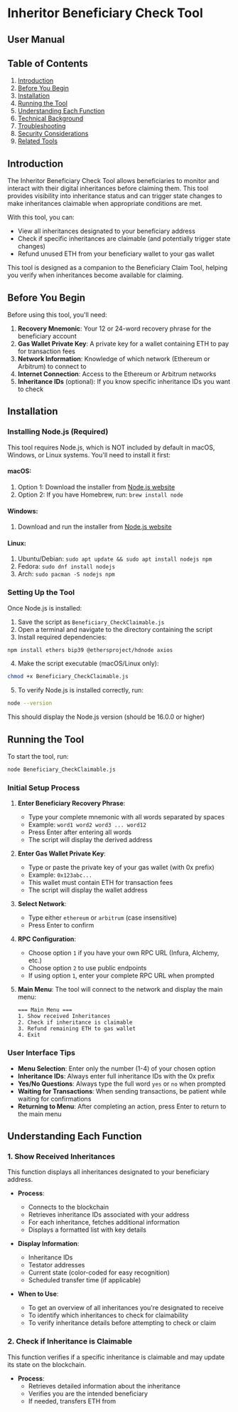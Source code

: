 # Inheritor Beneficiary Check Tool
## User Manual

## Table of Contents
1. [Introduction](#introduction)
2. [Before You Begin](#before-you-begin)
3. [Installation](#installation)
4. [Running the Tool](#running-the-tool)
5. [Understanding Each Function](#understanding-each-function)
6. [Technical Background](#technical-background)
7. [Troubleshooting](#troubleshooting)
8. [Security Considerations](#security-considerations)
9. [Related Tools](#related-tools)

## Introduction

The Inheritor Beneficiary Check Tool allows beneficiaries to monitor and interact with their digital inheritances before claiming them. This tool provides visibility into inheritance status and can trigger state changes to make inheritances claimable when appropriate conditions are met.

With this tool, you can:
- View all inheritances designated to your beneficiary address
- Check if specific inheritances are claimable (and potentially trigger state changes)
- Refund unused ETH from your beneficiary wallet to your gas wallet

This tool is designed as a companion to the Beneficiary Claim Tool, helping you verify when inheritances become available for claiming.

## Before You Begin

Before using this tool, you'll need:

1. **Recovery Mnemonic**: Your 12 or 24-word recovery phrase for the beneficiary account
2. **Gas Wallet Private Key**: A private key for a wallet containing ETH to pay for transaction fees
3. **Network Information**: Knowledge of which network (Ethereum or Arbitrum) to connect to
4. **Internet Connection**: Access to the Ethereum or Arbitrum networks
5. **Inheritance IDs** (optional): If you know specific inheritance IDs you want to check

## Installation

### Installing Node.js (Required)

This tool requires Node.js, which is NOT included by default in macOS, Windows, or Linux systems. You'll need to install it first:

#### macOS:
1. Option 1: Download the installer from [Node.js website](https://nodejs.org/)
2. Option 2: If you have Homebrew, run: `brew install node`

#### Windows:
1. Download and run the installer from [Node.js website](https://nodejs.org/)

#### Linux:
1. Ubuntu/Debian: `sudo apt update && sudo apt install nodejs npm`
2. Fedora: `sudo dnf install nodejs`
3. Arch: `sudo pacman -S nodejs npm`

### Setting Up the Tool

Once Node.js is installed:

1. Save the script as `Beneficiary_CheckClaimable.js`
2. Open a terminal and navigate to the directory containing the script
3. Install required dependencies:

```bash
npm install ethers bip39 @ethersproject/hdnode axios
```

4. Make the script executable (macOS/Linux only):

```bash
chmod +x Beneficiary_CheckClaimable.js
```

5. To verify Node.js is installed correctly, run:
```bash
node --version
```
This should display the Node.js version (should be 16.0.0 or higher)

## Running the Tool

To start the tool, run:

```bash
node Beneficiary_CheckClaimable.js
```

### Initial Setup Process

1. **Enter Beneficiary Recovery Phrase**:
   - Type your complete mnemonic with all words separated by spaces
   - Example: `word1 word2 word3 ... word12`
   - Press Enter after entering all words
   - The script will display the derived address

2. **Enter Gas Wallet Private Key**:
   - Type or paste the private key of your gas wallet (with 0x prefix)
   - Example: `0x123abc...`
   - This wallet must contain ETH for transaction fees
   - The script will display the wallet address

3. **Select Network**:
   - Type either `ethereum` or `arbitrum` (case insensitive)
   - Press Enter to confirm

4. **RPC Configuration**:
   - Choose option `1` if you have your own RPC URL (Infura, Alchemy, etc.)
   - Choose option `2` to use public endpoints
   - If using option `1`, enter your complete RPC URL when prompted

5. **Main Menu**:
   The tool will connect to the network and display the main menu:
   ```
   === Main Menu ===
   1. Show received Inheritances
   2. Check if inheritance is claimable
   3. Refund remaining ETH to gas wallet
   4. Exit
   ```

### User Interface Tips

- **Menu Selection**: Enter only the number (1-4) of your chosen option
- **Inheritance IDs**: Always enter full inheritance IDs with the 0x prefix
- **Yes/No Questions**: Always type the full word `yes` or `no` when prompted
- **Waiting for Transactions**: When sending transactions, be patient while waiting for confirmations
- **Returning to Menu**: After completing an action, press Enter to return to the main menu

## Understanding Each Function

### 1. Show Received Inheritances

This function displays all inheritances designated to your beneficiary address.

- **Process**:
  - Connects to the blockchain
  - Retrieves inheritance IDs associated with your address
  - For each inheritance, fetches additional information
  - Displays a formatted list with key details

- **Display Information**:
  - Inheritance IDs
  - Testator addresses
  - Current state (color-coded for easy recognition)
  - Scheduled transfer time (if applicable)

- **When to Use**:
  - To get an overview of all inheritances you're designated to receive
  - To identify which inheritances to check for claimability
  - To verify inheritance details before attempting to check or claim

### 2. Check if Inheritance is Claimable

This function verifies if a specific inheritance is claimable and may update its state on the blockchain.

- **Process**:
  - Retrieves detailed information about the inheritance
  - Verifies you are the intended beneficiary
  - If needed, transfers ETH from